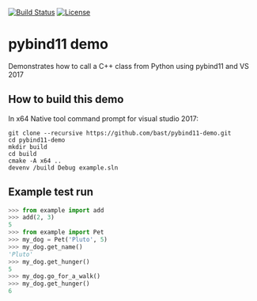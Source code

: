 [![Build Status](https://travis-ci.org/bast/pybind11-demo.svg?branch=master)](https://travis-ci.org/bast/pybind11-demo/builds)
[![License](https://img.shields.io/badge/license-%20MPL--v2.0-blue.svg)](../master/LICENSE)


# pybind11 demo

Demonstrates how to call a C++ class from Python using pybind11 and VS 2017


## How to build this demo

In x64 Native tool command prompt for visual studio 2017:

```
git clone --recursive https://github.com/bast/pybind11-demo.git
cd pybind11-demo
mkdir build
cd build
cmake -A x64 ..
devenv /build Debug example.sln
```


## Example test run

```python
>>> from example import add
>>> add(2, 3)
5
>>> from example import Pet
>>> my_dog = Pet('Pluto', 5)
>>> my_dog.get_name()
'Pluto'
>>> my_dog.get_hunger()
5
>>> my_dog.go_for_a_walk()
>>> my_dog.get_hunger()
6
```
